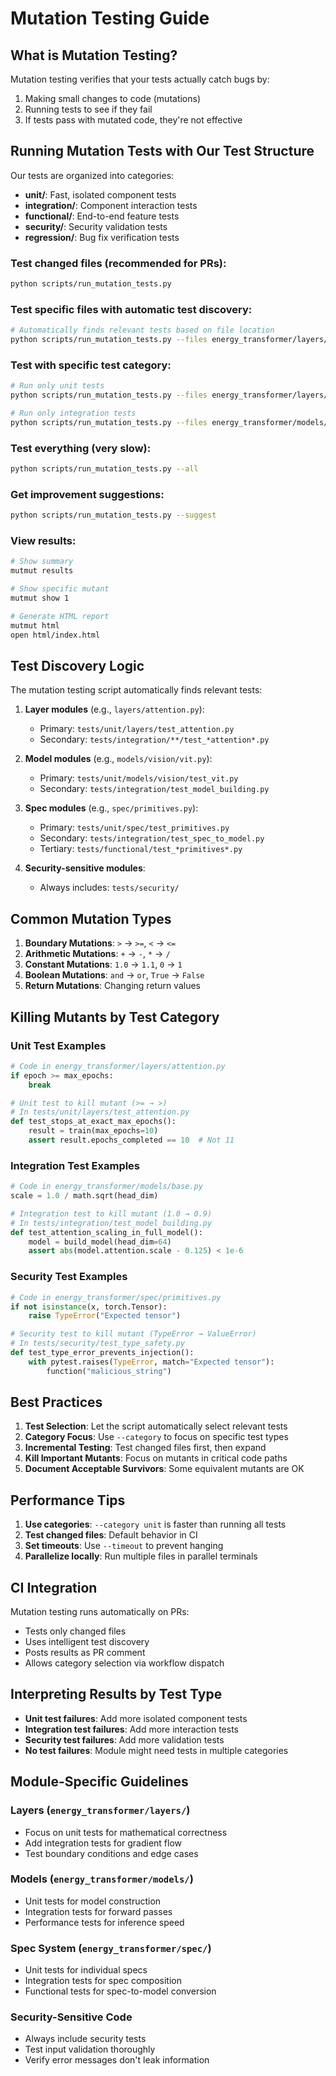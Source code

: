 # Mutation Testing Guide

## What is Mutation Testing?

Mutation testing verifies that your tests actually catch bugs by:
1. Making small changes to code (mutations)
2. Running tests to see if they fail
3. If tests pass with mutated code, they're not effective

## Running Mutation Tests with Our Test Structure

Our tests are organized into categories:
- **unit/**: Fast, isolated component tests
- **integration/**: Component interaction tests
- **functional/**: End-to-end feature tests
- **security/**: Security validation tests
- **regression/**: Bug fix verification tests

### Test changed files (recommended for PRs):
```bash
python scripts/run_mutation_tests.py
```

### Test specific files with automatic test discovery:
```bash
# Automatically finds relevant tests based on file location
python scripts/run_mutation_tests.py --files energy_transformer/layers/attention.py
```

### Test with specific test category:
```bash
# Run only unit tests
python scripts/run_mutation_tests.py --files energy_transformer/layers/attention.py --category unit

# Run only integration tests
python scripts/run_mutation_tests.py --files energy_transformer/models/base.py --category integration
```

### Test everything (very slow):
```bash
python scripts/run_mutation_tests.py --all
```

### Get improvement suggestions:
```bash
python scripts/run_mutation_tests.py --suggest
```

### View results:
```bash
# Show summary
mutmut results

# Show specific mutant
mutmut show 1

# Generate HTML report
mutmut html
open html/index.html
```

## Test Discovery Logic

The mutation testing script automatically finds relevant tests:

1. **Layer modules** (e.g., `layers/attention.py`):
   - Primary: `tests/unit/layers/test_attention.py`
   - Secondary: `tests/integration/**/test_*attention*.py`

2. **Model modules** (e.g., `models/vision/vit.py`):
   - Primary: `tests/unit/models/vision/test_vit.py`
   - Secondary: `tests/integration/test_model_building.py`

3. **Spec modules** (e.g., `spec/primitives.py`):
   - Primary: `tests/unit/spec/test_primitives.py`
   - Secondary: `tests/integration/test_spec_to_model.py`
   - Tertiary: `tests/functional/test_*primitives*.py`

4. **Security-sensitive modules**:
   - Always includes: `tests/security/`

## Common Mutation Types

1. **Boundary Mutations**: `>` → `>=`, `<` → `<=`
2. **Arithmetic Mutations**: `+` → `-`, `*` → `/`
3. **Constant Mutations**: `1.0` → `1.1`, `0` → `1`
4. **Boolean Mutations**: `and` → `or`, `True` → `False`
5. **Return Mutations**: Changing return values

## Killing Mutants by Test Category

### Unit Test Examples

```python
# Code in energy_transformer/layers/attention.py
if epoch >= max_epochs:
    break

# Unit test to kill mutant (>= → >)
# In tests/unit/layers/test_attention.py
def test_stops_at_exact_max_epochs():
    result = train(max_epochs=10)
    assert result.epochs_completed == 10  # Not 11
```

### Integration Test Examples

```python
# Code in energy_transformer/models/base.py
scale = 1.0 / math.sqrt(head_dim)

# Integration test to kill mutant (1.0 → 0.9)
# In tests/integration/test_model_building.py
def test_attention_scaling_in_full_model():
    model = build_model(head_dim=64)
    assert abs(model.attention.scale - 0.125) < 1e-6
```

### Security Test Examples

```python
# Code in energy_transformer/spec/primitives.py
if not isinstance(x, torch.Tensor):
    raise TypeError("Expected tensor")

# Security test to kill mutant (TypeError → ValueError)
# In tests/security/test_type_safety.py
def test_type_error_prevents_injection():
    with pytest.raises(TypeError, match="Expected tensor"):
        function("malicious_string")
```

## Best Practices

1. **Test Selection**: Let the script automatically select relevant tests
2. **Category Focus**: Use `--category` to focus on specific test types
3. **Incremental Testing**: Test changed files first, then expand
4. **Kill Important Mutants**: Focus on mutants in critical code paths
5. **Document Acceptable Survivors**: Some equivalent mutants are OK

## Performance Tips

1. **Use categories**: `--category unit` is faster than running all tests
2. **Test changed files**: Default behavior in CI
3. **Set timeouts**: Use `--timeout` to prevent hanging
4. **Parallelize locally**: Run multiple files in parallel terminals

## CI Integration

Mutation testing runs automatically on PRs:
- Tests only changed files
- Uses intelligent test discovery
- Posts results as PR comment
- Allows category selection via workflow dispatch

## Interpreting Results by Test Type

- **Unit test failures**: Add more isolated component tests
- **Integration test failures**: Add more interaction tests
- **Security test failures**: Add more validation tests
- **No test failures**: Module might need tests in multiple categories

## Module-Specific Guidelines

### Layers (`energy_transformer/layers/`)
- Focus on unit tests for mathematical correctness
- Add integration tests for gradient flow
- Test boundary conditions and edge cases

### Models (`energy_transformer/models/`)
- Unit tests for model construction
- Integration tests for forward passes
- Performance tests for inference speed

### Spec System (`energy_transformer/spec/`)
- Unit tests for individual specs
- Integration tests for spec composition
- Functional tests for spec-to-model conversion

### Security-Sensitive Code
- Always include security tests
- Test input validation thoroughly
- Verify error messages don't leak information
